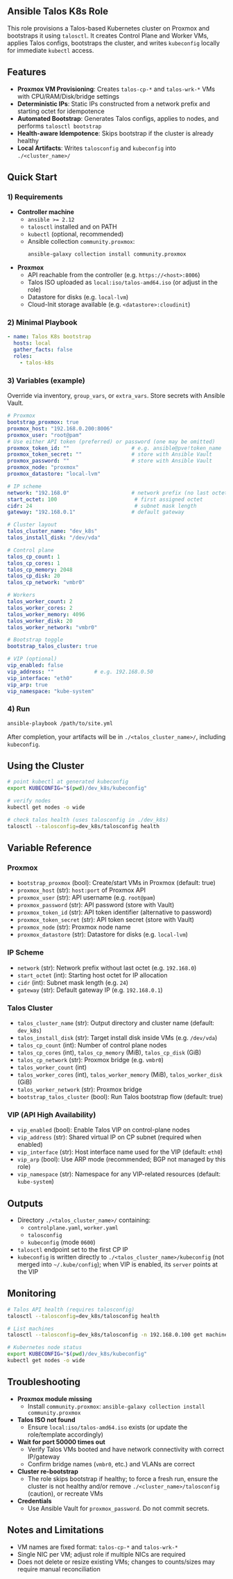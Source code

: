 ## Ansible Talos K8s Role

This role provisions a Talos-based Kubernetes cluster on Proxmox and bootstraps it using `talosctl`. It creates Control Plane and Worker VMs, applies Talos configs, bootstraps the cluster, and writes `kubeconfig` locally for immediate `kubectl` access.

## Features

- **Proxmox VM Provisioning**: Creates `talos-cp-*` and `talos-wrk-*` VMs with CPU/RAM/Disk/bridge settings
- **Deterministic IPs**: Static IPs constructed from a network prefix and starting octet for idempotence
- **Automated Bootstrap**: Generates Talos configs, applies to nodes, and performs `talosctl bootstrap`
- **Health-aware Idempotence**: Skips bootstrap if the cluster is already healthy
- **Local Artifacts**: Writes `talosconfig` and `kubeconfig` into `./<cluster_name>/`

## Quick Start

### 1) Requirements

- **Controller machine**
  - `ansible >= 2.12`
  - `talosctl` installed and on PATH
  - `kubectl` (optional, recommended)
  - Ansible collection `community.proxmox`:
    ```bash
    ansible-galaxy collection install community.proxmox
    ```
- **Proxmox**
  - API reachable from the controller (e.g. `https://<host>:8006`)
  - Talos ISO uploaded as `local:iso/talos-amd64.iso` (or adjust in the role)
  - Datastore for disks (e.g. `local-lvm`)
  - Cloud-Init storage available (e.g. `<datastore>:cloudinit`)

### 2) Minimal Playbook

```yaml
- name: Talos K8s bootstrap
  hosts: local
  gather_facts: false
  roles:
    - talos-k8s
```

### 3) Variables (example)

Override via inventory, `group_vars`, or `extra_vars`. Store secrets with Ansible Vault.

```yaml
# Proxmox
bootstrap_proxmox: true
proxmox_host: "192.168.0.200:8006"
proxmox_user: "root@pam"
# Use either API token (preferred) or password (one may be omitted)
proxmox_token_id: ""                    # e.g. ansible@pve!token_name
proxmox_token_secret: ""                # store with Ansible Vault
proxmox_password: ""                    # store with Ansible Vault
proxmox_node: "proxmox"
proxmox_datastore: "local-lvm"

# IP scheme
network: "192.168.0"                    # network prefix (no last octet)
start_octet: 100                         # first assigned octet
cidr: 24                                 # subnet mask length
gateway: "192.168.0.1"                  # default gateway

# Cluster layout
talos_cluster_name: "dev_k8s"
talos_install_disk: "/dev/vda"

# Control plane
talos_cp_count: 1
talos_cp_cores: 1
talos_cp_memory: 2048
talos_cp_disk: 20
talos_cp_network: "vmbr0"

# Workers
talos_worker_count: 2
talos_worker_cores: 2
talos_worker_memory: 4096
talos_worker_disk: 20
talos_worker_network: "vmbr0"

# Bootstrap toggle
bootstrap_talos_cluster: true

# VIP (optional)
vip_enabled: false
vip_address: ""             # e.g. 192.168.0.50
vip_interface: "eth0"
vip_arp: true
vip_namespace: "kube-system"
```

### 4) Run

```bash
ansible-playbook /path/to/site.yml
```

After completion, your artifacts will be in `./<talos_cluster_name>/`, including `kubeconfig`.

## Using the Cluster

```bash
# point kubectl at generated kubeconfig
export KUBECONFIG="$(pwd)/dev_k8s/kubeconfig"

# verify nodes
kubectl get nodes -o wide

# check talos health (uses talosconfig in ./dev_k8s)
talosctl --talosconfig=dev_k8s/talosconfig health
```

## Variable Reference

### Proxmox

- `bootstrap_proxmox` (bool): Create/start VMs in Proxmox (default: true)
- `proxmox_host` (str): `host:port` of Proxmox API
- `proxmox_user` (str): API username (e.g. `root@pam`)
- `proxmox_password` (str): API password (store with Vault)
- `proxmox_token_id` (str): API token identifier (alternative to password)
- `proxmox_token_secret` (str): API token secret (store with Vault)
- `proxmox_node` (str): Proxmox node name
- `proxmox_datastore` (str): Datastore for disks (e.g. `local-lvm`)

### IP Scheme

- `network` (str): Network prefix without last octet (e.g. `192.168.0`)
- `start_octet` (int): Starting host octet for IP allocation
- `cidr` (int): Subnet mask length (e.g. `24`)
- `gateway` (str): Default gateway IP (e.g. `192.168.0.1`)

### Talos Cluster

- `talos_cluster_name` (str): Output directory and cluster name (default: `dev_k8s`)
- `talos_install_disk` (str): Target install disk inside VMs (e.g. `/dev/vda`)
- `talos_cp_count` (int): Number of control plane nodes
- `talos_cp_cores` (int), `talos_cp_memory` (MiB), `talos_cp_disk` (GiB)
- `talos_cp_network` (str): Proxmox bridge (e.g. `vmbr0`)
- `talos_worker_count` (int)
- `talos_worker_cores` (int), `talos_worker_memory` (MiB), `talos_worker_disk` (GiB)
- `talos_worker_network` (str): Proxmox bridge
- `bootstrap_talos_cluster` (bool): Run Talos bootstrap flow (default: true)

### VIP (API High Availability)

- `vip_enabled` (bool): Enable Talos VIP on control-plane nodes
- `vip_address` (str): Shared virtual IP on CP subnet (required when enabled)
- `vip_interface` (str): Host interface name used for the VIP (default: `eth0`)
- `vip_arp` (bool): Use ARP mode (recommended; BGP not managed by this role)
- `vip_namespace` (str): Namespace for any VIP-related resources (default: `kube-system`)

## Outputs

- Directory `./<talos_cluster_name>/` containing:
  - `controlplane.yaml`, `worker.yaml`
  - `talosconfig`
  - `kubeconfig` (mode `0600`)
- `talosctl` endpoint set to the first CP IP
- `kubeconfig` is written directly to `./<talos_cluster_name>/kubeconfig` (not merged into `~/.kube/config`); when VIP is enabled, its `server` points at the VIP

## Monitoring

```bash
# Talos API health (requires talosconfig)
talosctl --talosconfig=dev_k8s/talosconfig health

# List machines
talosctl --talosconfig=dev_k8s/talosconfig -n 192.168.0.100 get machines

# Kubernetes node status
export KUBECONFIG="$(pwd)/dev_k8s/kubeconfig"
kubectl get nodes -o wide
```

## Troubleshooting

- **Proxmox module missing**
  - Install `community.proxmox`: `ansible-galaxy collection install community.proxmox`
- **Talos ISO not found**
  - Ensure `local:iso/talos-amd64.iso` exists (or update the role/template accordingly)
- **Wait for port 50000 times out**
  - Verify Talos VMs booted and have network connectivity with correct IP/gateway
  - Confirm bridge names (`vmbr0`, etc.) and VLANs are correct
- **Cluster re-bootstrap**
  - The role skips bootstrap if healthy; to force a fresh run, ensure the cluster is not healthy and/or remove `./<cluster_name>/talosconfig` (caution), or recreate VMs
- **Credentials**
  - Use Ansible Vault for `proxmox_password`. Do not commit secrets.

## Notes and Limitations

- VM names are fixed format: `talos-cp-*` and `talos-wrk-*`
- Single NIC per VM; adjust role if multiple NICs are required
- Does not delete or resize existing VMs; changes to counts/sizes may require manual reconciliation